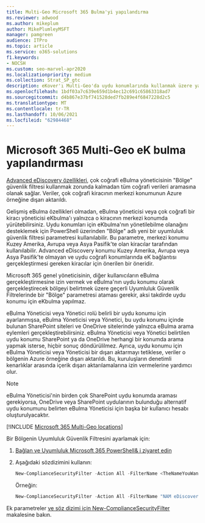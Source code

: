 ```yaml
---
title: Multi-Geo Microsoft 365 Bulma'yi yapılandırma
ms.reviewer: adwood
ms.author: mikeplum
author: MikePlumleyMSFT
manager: pamgreen
audience: ITPro
ms.topic: article
ms.service: o365-solutions
f1.keywords:
- NOCSH
ms.custom: seo-marvel-apr2020
ms.localizationpriority: medium
ms.collection: Strat_SP_gtc
description: eKover'ı Multi-Geo'da uydu konumlarında kullanmak üzere yapılandırmak için Region Microsoft 365 kullanmayı öğrenin.
ms.openlocfilehash: 1bdf03a7c639e659d1b4ec12c691c65863318ad7
ms.sourcegitcommit: d4b867e37bf741528ded7fb289e4f6847228d2c5
ms.translationtype: MT
ms.contentlocale: tr-TR
ms.lasthandoff: 10/06/2021
ms.locfileid: "62984468"
---
```

# <a name="microsoft-365-multi-geo-ediscovery-configuration"></a>Microsoft 365 Multi-Geo eK bulma yapılandırması

[Advanced eDiscovery özellikleri](../compliance/overview-ediscovery-20.md), çok coğrafi eBulma yöneticisinin "Bölge" güvenlik filtresi kullanmak zorunda kalmadan tüm coğrafi verileri aramasına olanak sağlar. Veriler, çok coğrafi kiracının merkezi konumunun Azure örneğine dışarı aktarıldı. 

Gelişmiş eBulma özellikleri olmadan, eBulma yöneticisi veya çok coğrafi bir kiracı yöneticisi eKbulma'ı yalnızca o kiracının merkezi konumda yürütebilirsiniz. Uydu konumları için eKbulma'nın yönetilebilme olanağını desteklemek için PowerShell üzerinden "Bölge" adlı yeni bir uyumluluk güvenlik filtresi parametresi kullanılabilir. Bu parametre, merkezi konumu Kuzey Amerika, Avrupa veya Asya Pasifik'te olan kiracılar tarafından kullanılabilir. Advanced eDiscovery konumu Kuzey Amerika, Avrupa veya Asya Pasifik'te olmayan ve uydu coğrafi konumlarında eK bağlantısı gerçekleştirmesi gereken kiracılar için önerilen bir öneridir. 

Microsoft 365 genel yöneticisinin, diğer kullanıcıların eBulma gerçekleştirmesine izin vermek ve eBulma'nın uydu konumu olarak gerçekleştirecek bölgeyi belirtmek üzere geçerli Uyumluluk Güvenlik Filtrelerinde bir "Bölge" parametresi ataması gerekir, aksi takdirde uydu konumu için eKbulma yapılmaz.

eBulma Yöneticisi veya Yönetici rolü belirli bir uydu konumu için ayarlanmışsa, eBulma Yöneticisi veya Yönetici, bu uydu konumu içinde bulunan SharePoint siteleri ve OneDrive sitelerinde yalnızca eBulma arama eylemleri gerçekleştirebilirsiniz. eBulma Yöneticisi veya Yönetici belirtilen uydu konumu SharePoint ya da OneDrive herhangi bir konumda arama yapmak isterse, hiçbir sonuç döndürülilmez. Ayrıca, uydu konumu için eBulma Yöneticisi veya Yöneticisi bir dışarı aktarmayı tetiklese, veriler o bölgenin Azure örneğine dışarı aktarıldı. Bu, kuruluşların denetimli kenarlıklar arasında içerik dışarı aktarılamalarına izin vermelerine yardımcı olur.

> [!NOTE]
> eBulma Yöneticisi'nin birden çok SharePoint uydu konumda araması gerekiyorsa, OneDrive veya SharePoint uydularının bulunduğu alternatif uydu konumunu belirten eBulma Yöneticisi için başka bir kullanıcı hesabı oluşturulyacaktır.

[!INCLUDE [Microsoft 365 Multi-Geo locations](../includes/microsoft-365-multi-geo-locations.md)]

Bir Bölgenin Uyumluluk Güvenlik Filtresini ayarlamak için:

1. [Bağlan ve Uyumluluk Microsoft 365 PowerShell& i ziyaret edin](/powershell/exchange/connect-to-scc-powershell)

2. Aşağıdaki sözdizimini kullanın:

   ```powershell
   New-ComplianceSecurityFilter -Action All -FilterName <TheNameYouWantToAssign> -Region <RegionValue> -Users <UserPrincipalName>
   ```

   Örneğin:

   ```powershell
   New-ComplianceSecurityFilter -Action All -FilterName "NAM eDiscovery Managers" -Region NAM -Users adwood@contoso.onmicrosoft.com
   ```

Ek parametreler [ve söz dizimi için New-ComplianceSecurityFilter](/powershell/module/exchange/new-compliancesecurityfilter) makalesine bakın.